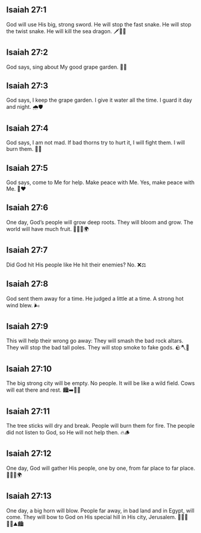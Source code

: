 ## Isaiah 27:1
God will use His big, strong sword. He will stop the fast snake. He will stop the twist snake. He will kill the sea dragon. 🗡️🐍🌊
## Isaiah 27:2
God says, sing about My good grape garden. 🎵🍇
## Isaiah 27:3
God says, I keep the grape garden. I give it water all the time. I guard it day and night. 🌧️🛡️
## Isaiah 27:4
God says, I am not mad. If bad thorns try to hurt it, I will fight them. I will burn them. 🌿🔥
## Isaiah 27:5
God says, come to Me for help. Make peace with Me. Yes, make peace with Me. 🤝❤️
## Isaiah 27:6
One day, God’s people will grow deep roots. They will bloom and grow. The world will have much fruit. 🌱🌼🍎🌍
## Isaiah 27:7
Did God hit His people like He hit their enemies? No. ❌⚖️
## Isaiah 27:8
God sent them away for a time. He judged a little at a time. A strong hot wind blew. 🌬️
## Isaiah 27:9
This will help their wrong go away: They will smash the bad rock altars. They will stop the bad tall poles. They will stop smoke to fake gods. 🪨🪓🚫
## Isaiah 27:10
The big strong city will be empty. No people. It will be like a wild field. Cows will eat there and rest. 🏙️➡️🌾🐄
## Isaiah 27:11
The tree sticks will dry and break. People will burn them for fire. The people did not listen to God, so He will not help then. 🔥🪵
## Isaiah 27:12
One day, God will gather His people, one by one, from far place to far place. 🧑‍🤝‍🧑🌍
## Isaiah 27:13
One day, a big horn will blow. People far away, in bad land and in Egypt, will come. They will bow to God on His special hill in His city, Jerusalem. 📯🚶‍♂️🚶‍♀️⛰️🏙️
